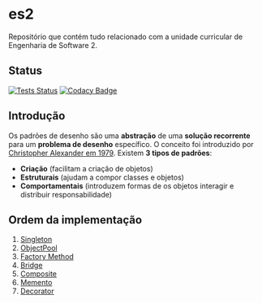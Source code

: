 # es2

Repositório que contém tudo relacionado com a unidade curricular de Engenharia de Software 2.

## Status

[![Tests Status](https://img.shields.io/travis/com/Guergeiro/es2?label=tests&logo=travis)](https://travis-ci.com/Guergeiro/es2)
[![Codacy Badge](https://api.codacy.com/project/badge/Grade/c99ebc88e81a43ad8cba15f82c3bc6dd)](https://www.codacy.com/manual/breno-salles/es2?utm_source=github.com&utm_medium=referral&utm_content=Guergeiro/es2&utm_campaign=Badge_Grade)

## Introdução

Os padrões de desenho são uma **abstração** de uma **solução recorrente** para um **problema de desenho** específico. O conceito foi introduzido por [Christopher Alexander em 1979](https://en.wikipedia.org/wiki/Christopher_Alexander).
Existem **3 tipos de padrões**:

- **Criação** (facilitam a criação de objetos)
- **Estruturais** (ajudam a compor classes e objetos)
- **Comportamentais** (introduzem formas de os objetos interagir e distribuir responsabilidade)

## Ordem da implementação

1. [Singleton](./patterns/src/main/singleton)
2. [ObjectPool](./patterns/src/main/objectpool)
3. [Factory Method](./patterns/src/main/factorymethod)
4. [Bridge](./patterns/src/main/bridge)
5. [Composite](./patterns/src/main/composite)
6. [Memento](./patterns/src/main/memento)
7. [Decorator](./patterns/src/main/decorator)

